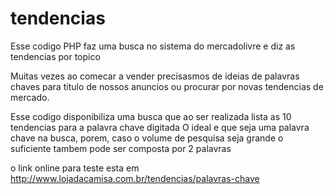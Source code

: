 # tendencias
Esse codigo PHP faz uma busca no sistema do mercadolivre e diz as tendencias por topico

Muitas vezes ao comecar a vender precisasmos de ideias de palavras chaves para titulo de nossos anuncios ou procurar por novas tendencias de mercado.

Esse codigo disponibiliza uma busca que ao ser realizada lista as 10 tendencias para a palavra chave digitada
O ideal e que seja uma palavra chave na busca, porem, caso o volume de pesquisa seja grande o suficiente tambem pode ser composta por 2 palavras

o link online para teste esta em http://www.lojadacamisa.com.br/tendencias/palavras-chave
